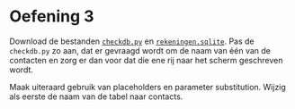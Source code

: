 # Oefening 3

Download de bestanden [`checkdb.py`](checkdb.py) en [`rekeningen.sqlite`](rekeningen.sqlite). Pas de `checkdb.py` zo aan, dat er gevraagd wordt om de naam van één van de contacten en zorg er dan voor dat die ene rij naar het scherm geschreven wordt.

Maak uiteraard gebruik van placeholders en parameter substitution.
Wijzig als eerste de naam van de tabel naar contacts.
